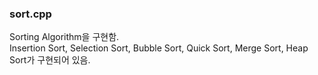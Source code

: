 
### sort.cpp
Sorting Algorithm을 구현함.  
Insertion Sort, Selection Sort, Bubble Sort, Quick Sort, Merge Sort, Heap Sort가 구현되어 있음.